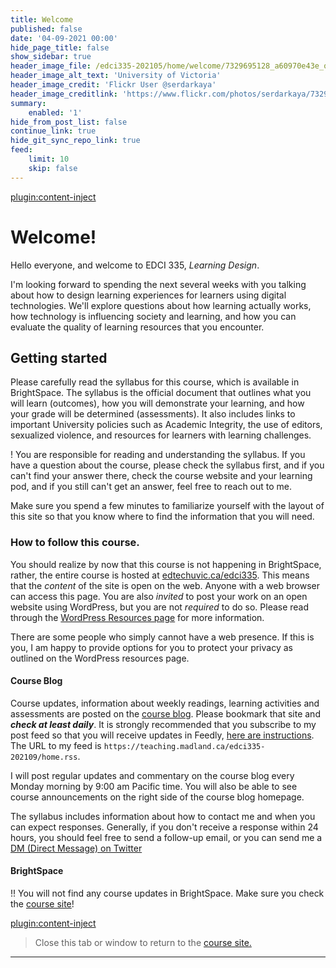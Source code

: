 ```yaml
---
title: Welcome
published: false
date: '04-09-2021 00:00'
hide_page_title: false
show_sidebar: true
header_image_file: /edci335-202105/home/welcome/7329695128_a60970e43e_o.jpg
header_image_alt_text: 'University of Victoria'
header_image_credit: 'Flickr User @serdarkaya'
header_image_creditlink: 'https://www.flickr.com/photos/serdarkaya/7329695128/in/album-72157630032117384/'
summary:
    enabled: '1'
hide_from_post_list: false
continue_link: true
hide_git_sync_repo_link: true
feed:
    limit: 10
    skip: false
---
```


[plugin:content-inject](_week-1)



# Welcome!

Hello everyone, and welcome to EDCI 335, *Learning Design*.

I'm looking forward to spending the next several weeks with you talking about how to design learning experiences for learners using digital technologies. We'll explore questions about how learning actually works, how technology is influencing society and learning, and how you can evaluate the quality of learning resources that you encounter.

## Getting started

Please carefully read the syllabus for this course, which is available in BrightSpace. The syllabus is the official document that outlines what you will learn (outcomes), how you will demonstrate your learning, and how your grade will be determined (assessments). It also includes links to important University policies such as Academic Integrity, the use of editors, sexualized violence, and resources for learners with learning challenges.

! You are responsible for reading and understanding the syllabus. If you have a question about the course, please check the syllabus first, and if you can't find your answer there, check the course website and your learning pod, and if you still can't get an answer, feel free to reach out to me.

Make sure you spend a few minutes to familiarize yourself with the layout of this site so that you know where to find the information that you will need.

### How to follow this course.

You should realize by now that this course is not happening in BrightSpace, rather, the entire course is hosted at [edtechuvic.ca/edci335](https://edtechuvic.ca/edci335). This means that the *content* of the site is open on the web. Anyone with a web browser can access this page. You are also *invited* to post your work on an open website using WordPress, but you are not *required* to do so. Please read through the [WordPress Resources page](https://edtechuvic.ca/edci335/wordpress/) for more information.

There are some people who simply cannot have a web presence. If this is you, I am happy to provide options for you to protect your privacy as outlined on the WordPress resources page.

#### Course Blog


Course updates, information about weekly readings, learning activities and assessments are posted on the [course blog](https://edtechuvic.ca/edci335/colins-posts). Please bookmark that site and ***check at least daily***. It is strongly recommended that you subscribe to my post feed so that you will receive updates in Feedly, [here are instructions](https://edtechuvic.ca/edci335/rss-feeds). The URL to my feed is `https://teaching.madland.ca/edci335-202109/home.rss`.

I will post regular updates and commentary on the course blog every Monday morning by 9:00 am Pacific time. You will also be able to see course announcements on the right side of the course blog homepage.

The syllabus includes information about how to contact me and when you can expect responses. Generally, if you don't receive a response within 24 hours, you should feel free to send a follow-up email, or you can send me a [DM (Direct Message) on Twitter](https://twitter.com/colinmadland)

#### BrightSpace


!! You will not find any course updates in BrightSpace. Make sure you check the [course site](https://edtechuvic.ca/edci335)!

[plugin:content-inject](_week-1)

> Close this tab or window to return to the [course site.](https://edtechuvic.ca/edci335)

---

